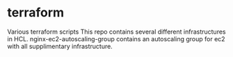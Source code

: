 # terraform
Various terraform scripts
This repo contains several different infrastructures in HCL.
nginx-ec2-autoscaling-group contains an autoscaling group for ec2 with all supplimentary infrastructure.
